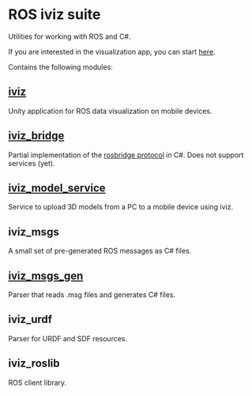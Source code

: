# ROS iviz suite
Utilities for working with ROS and C#. 

If you are interested in the visualization app, you can start [here](iviz).

Contains the following modules:

## [iviz](iviz)
Unity application for ROS data visualization on mobile devices.

## [iviz_bridge](iviz_bridge)
Partial implementation of the [rosbridge protocol](https://github.com/RobotWebTools/rosbridge_suite/blob/groovy-devel/ROSBRIDGE_PROTOCOL.md) in C#. Does not support services (yet).

## [iviz_model_service](iviz_model_service)
Service to upload 3D models from a PC to a mobile device using iviz.

## iviz_msgs
A small set of pre-generated ROS messages as C# files.

## [iviz_msgs_gen](iviz_msgs_gen)
Parser that reads .msg files and generates C# files.

## iviz_urdf
Parser for URDF and SDF resources.

## iviz_roslib
ROS client library.
